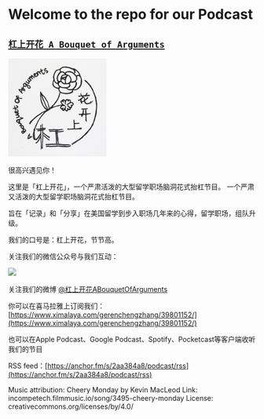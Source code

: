 # Welcome to the repo for our Podcast 

## [`杠上开花 A Bouquet of Arguments`](https://podcasts.apple.com/us/podcast/%E6%9D%A0%E4%B8%8A%E5%BC%80%E8%8A%B1-a-bouquet-of-arguments/id1523066220)

<img src="pic/logo.JPG" width="200">

很高兴遇见你！

这里是「杠上开花」，一个严肃活泼的大型留学职场脑洞花式抬杠节目。
一个严肃又活泼的大型留学职场脑洞花式抬杠节目。

旨在「记录」和「分享」在美国留学到步入职场几年来的心得，留学职场，组队升级。

我们的口号是：杠上开花，节节高。


关注我们的微信公众号与我们互动：

<img src="pic/wechat.png" height="180">

关注我们的微博 [@杠上开花ABouquetOfArguments](https://www.weibo.com/u/7478127455)

你可以在喜马拉雅上订阅我们：[https://www.ximalaya.com/gerenchengzhang/39801152/](https://www.ximalaya.com/gerenchengzhang/39801152/)

也可以在Apple Podcast、Google Podcast、Spotify、Pocketcast等客户端收听我们的节目

RSS feed：[https://anchor.fm/s/2aa384a8/podcast/rss](https://anchor.fm/s/2aa384a8/podcast/rss)


Music attribution:
Cheery Monday by Kevin MacLeod
Link: incompetech.filmmusic.io/song/3495-cheery-monday
License: creativecommons.org/licenses/by/4.0/